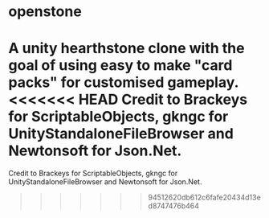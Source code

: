 # openstone
A unity hearthstone clone with the goal of using easy to make "card packs" for customised gameplay. <br>
<<<<<<< HEAD
Credit to Brackeys for ScriptableObjects, gkngc for UnityStandaloneFileBrowser and Newtonsoft for Json.Net.
=======
Credit to Brackeys for ScriptableObjects, gkngc for UnityStandaloneFileBrowser and Newtonsoft for Json.Net.
>>>>>>> 94512620db612c6fafe20434d13ed8747476b464

